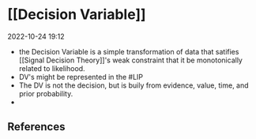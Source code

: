 # [[Decision Variable]]
2022-10-24 19:12
- the Decision Variable is a simple transformation of data that satifies [[Signal Decision Theory]]'s weak constraint that it be monotonically related to likelihood. 
- DV's might be represented in the #LIP 
- The DV is not the decision, but is buily from evidence, value, time, and prior probability.
- 

## References

